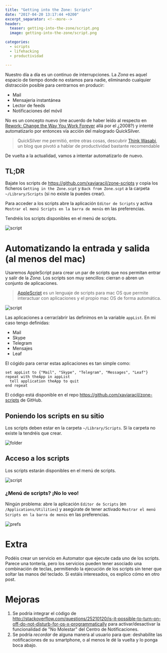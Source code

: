 ```yaml
---
title: "Getting into the Zone: Scripts"
date: "2017-04-20 13:17:44 +0200"
excerpt_separator: <!--more-->
header:
  teaser: getting-into-the-zone/script.png
  image: getting-into-the-zone/script.png

categories:
  - scripts
  - lifehacking
  - productividad

---
```


Nuestro día a día es un continuo de interrupciones. La *Zona* es aquel espacio de tiempo donde no estamos para nadie, eliminando cualquier distracción posible para centrarnos en producir:

- Mail
- Mensajeria instantánea
- Lector de feeds
- Notificaciones del móvil

No es un concepto nuevo (me acuerdo de haber leído al respecto en [Rework: Change the Way You Work Forever](http://amzn.to/2o6XyNd) allá por el ¿2008?) y intenté automatizarlo por entonces vía acción del malogrado QuickSilver.

> QuickSilver me permitió, entre otras cosas, descubrir [Think Wasabi](http://thinkwasabi.com/), un blog que pivotó a hablar de productividad bastante recomendable

De vuelta a la actualidad, vamos a intentar automatizarlo de nuevo.
<!--more-->

## TL;DR

Bajate los scripts de <https://github.com/xaviaracil/zone-scripts> y copia los ficheros `Getting in the Zone.scpt` y `Back from Zone.scpt` a la carpeta `~/Library/Scripts` (si no existe la puedes crear).

Para acceder a los scripts abre la aplicación `Editor de Scripts` y activa `Mostrar el menú Scripts en la barra de menús` en las preferencias.

Tendréis los scripts disponibles en el menú de scripts.

 ![script](/images/getting-into-the-zone/menu-scripts.png)

# Automatizando la entrada y salida (al menos del mac)

Usaremos AppleScript para crear un par de scripts que nos permitan entrar y salir de la *Zona*. Los scripts son muy sencillos: cierran o abren un conjunto de aplicaciones.

> [AppleScript](https://developer.apple.com/library/content/documentation/AppleScript/Conceptual/AppleScriptX/AppleScriptX.html) es un lenguaje de scripts para mac OS que permite interactuar con aplicaciones y el propio mac OS de forma automática.

![script](/images/getting-into-the-zone/script.png)

Las aplicaciones a cerrar/abrir las definimos en la variable `appList`. En mi caso tengo definidas:

- Mail
- Skype
- Telegram
- Mensajes
- Leaf

El cógido para cerrar estas aplicaciones es tan simple como:

	set appList to {"Mail", "Skype", "Telegram", "Messages", "Leaf"}
	repeat with theApp in appList
      tell application theApp to quit
	end repeat

El código está disponible en el repo  <https://github.com/xaviaracil/zone-scripts> de GitHub.

## Poniendo los scripts en su sitio

Los scripts deben estar en la carpeta `~/Library/Scripts`. Si la carpeta no existe la tendréis que crear.

![folder](/images/getting-into-the-zone/folder-scripts.png)

## Acceso a los scripts

Los scripts estarán disponibles en el menú de scripts.

![script](/images/getting-into-the-zone/menu-scripts.png)

### ¿Menú de scripts? ¡No lo veo!

Ningún problema: abre la aplicación `Editor de Scripts` (en `/Applications/Utilities`) y asegúrate de tener activado `Mostrar el menú Scripts en la barra de menús` en las preferencias.

![prefs](/images/getting-into-the-zone/pref.png)


# Extra

Podéis crear un servicio en Automator que ejecute cada uno de los scripts. Parece una tontería, pero los servicios pueden tener asociado una combinación de teclas, permitiendo la ejecución de los scripts sin tener que soltar las manos del teclado. Si estáis interesados, os explico cómo en otro post.

# Mejoras

1. Se podría integrar el código de <http://stackoverflow.com/questions/25210120/is-it-possible-to-turn-on-off-do-not-disturb-for-os-x-programmatically> para activar/desactivar la funcionalidad de "No Molestar" del Centro de Notificaciones.
2. Se podría _recordar_ de alguna manera al usuario para que: deshabilite las notificaciones de su smartphone, o al menos le dé la vuelta y lo ponga boca abajo.
